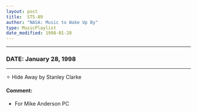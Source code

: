 ```yaml
---
layout: post
title:  STS-89
author: "NASA: Music to Wake Up By"
type: MusicPlaylist
date_modified: 1998-01-28
---
```


----
### DATE: January 28, 1998
----
✧ Hide Away by Stanley Clarke

#### Comment:
* For Mike Anderson PC
